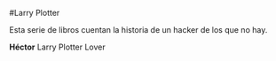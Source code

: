 #Larry Plotter

Esta serie de libros cuentan la historia de un hacker de los que no hay.

**Héctor** Larry Plotter Lover
